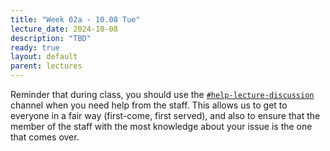 ```yaml
---
title: "Week 02a - 10.08 Tue"
lecture_date: 2024-10-08
description: "TBD"
ready: true
layout: default
parent: lectures
---
```


Reminder that during class, you should use the [`#help-lecture-discussion`]({{site.slack_help_lecture_discussion}}) channel when you need help from the staff.   This allows us to get to everyone in a fair way (first-come, first served), and also to ensure that the member of the staff with the most knowledge about your issue is the one that comes over.
